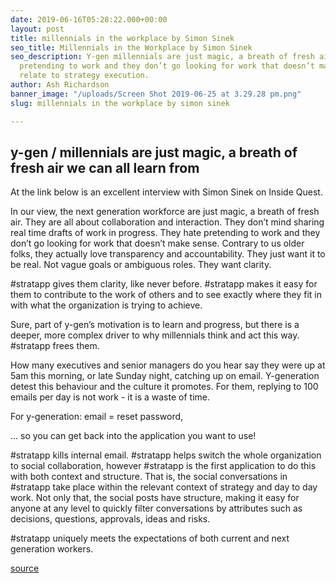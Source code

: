 ```yaml
---
date: 2019-06-16T05:28:22.000+00:00
layout: post
title: millennials in the workplace by Simon Sinek
seo_title: Millennials in the Workplace by Simon Sinek
seo_description: Y-gen millennials are just magic, a breath of fresh air. They hate
  pretending to work and they don’t go looking for work that doesn’t make sense or
  relate to strategy execution.
author: Ash Richardson
banner_image: "/uploads/Screen Shot 2019-06-25 at 3.29.28 pm.png"
slug: millennials in the workplace by simon sinek

---
```

## y-gen / millennials are just magic, a breath of fresh air we can all learn from

At the link below is an excellent interview with Simon Sinek on Inside Quest.

In our view, the next generation workforce are just magic, a breath of fresh air. They are all about collaboration and interaction. They don’t mind sharing real time drafts of work in progress. They hate pretending to work and they don’t go looking for work that doesn’t make sense. Contrary to us older folks, they actually love transparency and accountability. They just want it to be real. Not vague goals or ambiguous roles. They want clarity.

\#stratapp gives them clarity, like never before. #stratapp makes it easy for them to contribute to the work of others and to see exactly where they fit in with what the organization is trying to achieve.

Sure, part of y-gen’s motivation is to learn and progress, but there is a deeper, more complex driver to why millennials think and act this way. #stratapp frees them.

How many executives and senior managers do you hear say they were up at 5am this morning, or late Sunday night, catching up on email. Y-generation detest this behaviour and the culture it promotes. For them, replying to 100 emails per day is not work - it is a waste of time.

For y-generation: email = reset password,

… so you can get back into the application you want to use!

\#stratapp kills internal email. #stratapp helps switch the whole organization to social collaboration, however #stratapp is the first application to do this with both context and structure. That is, the social conversations in #stratapp take place within the relevant context of strategy and day to day work. Not only that, the social posts have structure, making it easy for anyone at any level to quickly filter conversations by attributes such as decisions, questions, approvals, ideas and risks.

\#stratapp uniquely meets the expectations of both current and next generation workers.

[source](https://www.youtube.com/watch?v=hER0Qp6QJNU "millennials in the workplace by Simon Sinek")